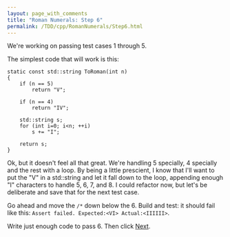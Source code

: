 ```yaml
---
layout: page_with_comments
title: "Roman Numerals: Step 6"
permalink: /TDD/cpp/RomanNumerals/Step6.html
---
```


We're working on passing test cases 1 through 5. 

The simplest code that will work is this:
```
static const std::string ToRoman(int n)
{
    if (n == 5)
        return "V";

    if (n == 4)
        return "IV";

    std::string s;
    for (int i=0; i<n; ++i)
        s += "I";

    return s;
}
```

Ok, but it doesn't feel all that great. We're handling 5 specially, 4 specially and the rest with a loop. 
By being a little prescient, I know that I'll want to put the "V" in a std::string and let it fall down to the loop, appending enough "I" characters to handle 5, 6, 7, and 8.
I could refactor now, but let's be deliberate and save that for the next test case.

Go ahead and move the ```/*``` down below the 6. Build and test:  it should fail like this: ```Assert failed. Expected:<VI> Actual:<IIIIII>```. 

Write just enough code to pass 6. Then click [Next](Step7.html).
